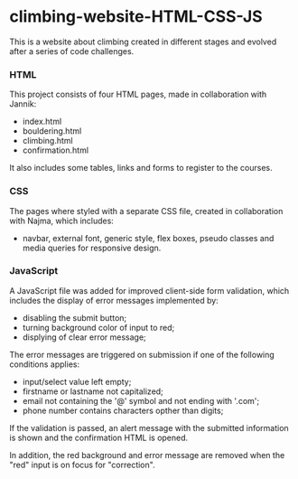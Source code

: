 # climbing-website-HTML-CSS-JS

This is a website about climbing created in different stages and evolved after a series of code challenges.

### HTML
This project consists of four HTML pages, made in collaboration with Jannik:
- index.html
- bouldering.html
- climbing.html
- confirmation.html

It also includes some tables, links and forms to register to the courses.

### CSS
The pages where styled with a separate CSS file, created in collaboration with Najma, which includes:
 - navbar, external font, generic style, flex boxes, pseudo classes and media queries for responsive design.

### JavaScript
A JavaScript file was added for improved client-side form validation, which includes the display of error messages implemented by:
- disabling the submit button;
- turning background color of input to red;
- displying of clear error message;

The error messages are triggered on submission if one of the following conditions applies:
- input/select value left empty;
- firstname or lastname not capitalized;
- email not containing the '@' symbol and not ending with '.com';
- phone number contains characters opther than digits;

If the validation is passed, an alert message with the submitted information is shown and the confirmation HTML is opened.

In addition, the red background and error message are removed when the "red" input is on focus for "correction".